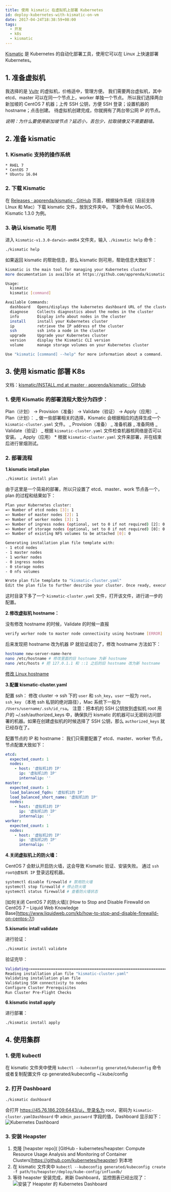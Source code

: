 ```yaml
---
title: 使用 kismatic 在虚拟机上部署 Kubernetes
id: deploy-kubernetes-with-kismatic-on-vm
date: 2017-04-24T18:38:59+08:00
tags:
  - 开发
  - k8s
  - kismatic
---
```


[Kismatic](https://github.com/apprenda/kismatic) 是 Kubernetes 的自动化部署工具，使用它可以在 Linux 上快速部署 Kubernetes。

## 1. 准备虚拟机

我选择的是 [Vultr](https://my.vultr.com) 的虚拟机，价格适中，管理方便。
我们需要两台虚拟机，其中 etcd、master 可以在同一个节点上，worker 单独一个节点。
所以我们选择两台新加坡的 CentOS 7 机器；上传 SSH 公钥，方便 SSH 登录；设置机器的 hostname；点击创建。
待虚拟机创建完成，你就拥有了两台带公网 IP 的节点。

_说明：为什么要使用新加坡节点？延迟小，丢包少，拉取镜像又不需要翻墙。_

## 2. 准备 kismatic

### 1. Kismatic 支持的操作系统

    * RHEL 7
    * CentOS 7
    * Ubuntu 16.04

### 2. 下载 Kismatic

在 [Releases · apprenda/kismatic · GitHub](https://github.com/apprenda/kismatic/releases) 页面，根据操作系统（目前支持 LInux 和 Mac）下载 kismatic 文件，放到文件夹中。
下面命令以 MacOS、Kismatic 1.3.0 为例。

### 3. 确认 kismatic 可用

进入 `kismatic-v1.3.0-darwin-amd64` 文件夹，输入 `./kismatic help` 命令：

```bash
./kismatic help
```

如果返回 kismatic 的帮助信息，那么 kismatic 则可用，帮助信息大致如下：

```bash
kismatic is the main tool for managing your Kubernetes cluster
more documentation is availble at https://github.com/apprenda/kismatic

Usage:
  kismatic
  kismatic [command]

Available Commands:
  dashboard   Opens/displays the kubernetes dashboard URL of the cluster
  diagnose    Collects diagnostics about the nodes in the cluster
  info        Display info about nodes in the cluster
  install     install your Kubernetes cluster
  ip          retrieve the IP address of the cluster
  ssh         ssh into a node in the cluster
  upgrade     Upgrade your Kubernetes cluster
  version     display the Kismatic CLI version
  volume      manage storage volumes on your Kubernetes cluster

Use "kismatic [command] --help" for more information about a command.
```

## 3. 使用 kismatic 部署 K8s

文档：[kismatic/INSTALL.md at master · apprenda/kismatic · GitHub](https://github.com/apprenda/kismatic/blob/master/docs/INSTALL.md)

### 1. 使用 Kismatic 的部署流程大致分为四步：

Plan（计划） -> Provision（准备） -> Validate（验证） -> Apply（应用）
_ Plan（计划）：
_ 做一些部署相关的选择，Kismatic 会根据相应的选择生成一个 `kismatic-cluster.yaml` 文件。
_ Provision（准备）
_ 准备机器
_ 准备网络
_ Validate（验证）
_ 根据 `kismatic-cluster.yaml` 文件检查机器核网络是否可以安装。
_ Apply（应用） \* 根据 `kismatic-cluster.yaml` 文件来部署，并在结束后进行冒烟测试。

### 2. 部署流程

**1.kismatic intall plan**

```bash
./kismatic install plan
```

由于这里是一个简易的部署，所以只设置了 etcd、master、work 节点各一个，plan 的过程和结果如下：

```bash
Plan your Kubernetes cluster:
=> Number of etcd nodes [3]: 1
=> Number of master nodes [2]: 1
=> Number of worker nodes [3]: 1
=> Number of ingress nodes (optional, set to 0 if not required) [2]: 0
=> Number of storage nodes (optional, set to 0 if not required) [0]: 0
=> Number of existing NFS volumes to be attached [0]: 0

Generating installation plan file template with:
- 1 etcd nodes
- 1 master nodes
- 1 worker nodes
- 0 ingress nodes
- 0 storage nodes
- 0 nfs volumes

Wrote plan file template to "kismatic-cluster.yaml"
Edit the plan file to further describe your cluster. Once ready, execute the "install validate" command to proceed.
```

这时目录下多了一个 `kismatic-cluster.yaml` 文件，打开该文件，进行进一步的配置。

**2.修改虚拟机 hostname：**

没有修改 hostname 的时候，Validate 的时候一直报

```bash
verify worker node to master node connectivity using hostname [ERROR]
```

后来发现把 hostname 改为机器 IP 就验证成功了，修改 hostname 方法如下：

```bash
hostname new-server-name-here
nano /etc/hostname # 修改里面的旧 hostname 为新 hostname
nano /etc/hosts # 把 127.0.1.1 和 ::1 之后的旧 hostname 改为新 hostname
```

[修改 Linux hostname](https://www.cyberciti.biz/faq/ubuntu-change-hostname-command/)

**3.配置 kismatic-cluster.yaml**

配置 ssh：
修改 cluster -> ssh 下的 `user` 和 `ssh_key`，`user` 一般为 `root`，`ssh_key` （本地 ssh 私钥的绝对路径），Mac 系统下一般为 `/Users/username/.ssh/id_rsa`。
注意：把本机的 SSH 公钥放到虚拟机 root 用户的 ~/.ssh/authorized_keys 中，确保执行 kismatic 的机器可以无密码访问部署的机器。如果在创建虚拟机的时候选择了 SSH 公钥，那么 `authorized_keys` 就已经存在了。

配置节点的 IP 和 hostname：
我们只需要配置了 etcd、master、worker 节点，节点配置大致如下：

```yaml
etcd:
  expected_count: 1
  nodes:
    - host: '虚拟机1的 IP'
      ip: '虚拟机1的 IP'
      internalip: ''
master:
  expected_count: 1
  load_balanced_fqdn: '虚拟机1的 IP'
  load_balanced_short_name: '虚拟机1的 IP'
  nodes:
    - host: '虚拟机1的 IP'
      ip: '虚拟机1的 IP'
      internalip: ''
worker:
  expected_count: 1
  nodes:
    - host: '虚拟机2的 IP'
      ip: '虚拟机2的 IP'
      internalip: ''
```

**4.关闭虚拟机上的防火墙：**

CentOS 7 会默认开启防火墙，这会导致 Kismatic 验证、安装失败。
通过 `ssh root@虚拟机 IP` 登录远程机器。

```bash
systemctl disable firewalld # 禁用防火墙
systemctl stop firewalld # 停止防火墙
systemctl status firewalld # 查看防火墙状态
```

[如何关闭 CentOS 7 的防火墙]( [How to Stop and Disable Firewalld on CentOS 7 – Liquid Web Knowledge Base]https://www.liquidweb.com/kb/how-to-stop-and-disable-firewalld-on-centos-7/)

**5.kismatic intall validate**

进行验证：

```bash
./kismatic install validate
```

验证完毕：

```bash
Validating==========================================================================
Reading installation plan file "kismatic-cluster.yaml"                          [OK]
Validating installation plan file                                               [OK]
Validating SSH connectivity to nodes                                            [OK]
Configure Cluster Prerequisites                                                 [OK]
Run Cluster Pre-Flight Checks                                                   [OK]
```

**6.kismatic install apply**

进行部署：

```bash
./kismatic install apply
```

## 4. 使用集群

### 1. 使用 kubectl

在 kismatic 文件夹中使用 `kubectl --kubeconfig generated/kubeconfig` 命令
或者复制配置文件 cp generated/kubeconfig ~/.kube/config

### 2. 打开 Dashboard

```bash
./kismatic dashboard
```

会打开 https://45.76.186.209:6443/ui，登录名为 root，密码为 `kismatic-cluster.yamlDashboard` 中 `admin_password` 字段的值，Dashboard 显示如下：
![Kubernetes Dashboard](http://ww2.sinaimg.cn/large/006tNbRwgy1fexypn8vctj30zm0m9djl.jpg)

### 3. 安装 Heapster

1. 克隆 [heapster repo]( [GitHub - kubernetes/heapster: Compute Resource Usage Analysis and Monitoring of Container Clusters]https://github.com/kubernetes/heapster) 到本地
2. 在 kismatic 文件夹中 `kubectl --kubeconfig generated/kubeconfig create -f path/to/heapster/deploy/kube-config/influxdb/`
3. 等待 heapster 安装完成，刷新 Dashboard，监控图表已经出现了：
   ![安装了 Heapster 的 Kubernetes Dashboard](http://ww4.sinaimg.cn/large/006tNbRwgy1fexynfmtvhj30zm0m9djl.jpg)
